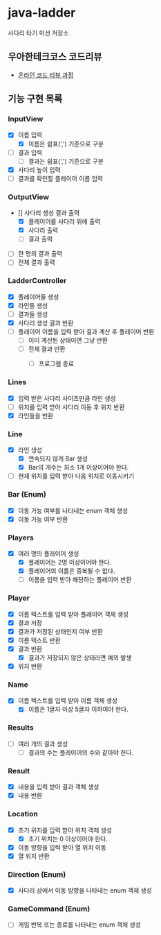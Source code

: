 # java-ladder

사다리 타기 미션 저장소

## 우아한테크코스 코드리뷰

- [온라인 코드 리뷰 과정](https://github.com/woowacourse/woowacourse-docs/blob/master/maincourse/README.md)

## 기능 구현 목록

### InputView
- [x] 이름 입력
  - [x] 이름은 쉼표(',') 기준으로 구분
- [ ] 결과 입력
  - [ ] 결과는 쉼표(',') 기준으로 구분
- [x] 사다리 높이 입력
- [ ] 결과를 확인할 플레이어 이름 입력

### OutputView
- [] 사다리 생성 결과 출력
  - [x] 플레이어를 사다리 위에 출력
  - [x] 사다리 출력
  - [ ] 결과 출력
- [ ] 한 명의 결과 출력
- [ ] 전체 결과 출력

### LadderController
- [x] 플레이어들 생성
- [x] 라인들 생성
- [ ] 결과들 생성
- [x] 사다리 생성 결과 반환
- [ ] 플레이어 이름을 입력 받아 결과 계산 후 플레이어 반환
  - [ ] 이미 계산된 상태이면 그냥 반환
  - [ ] 전체 결과 반환
    - [ ] 프로그램 종료


### Lines
- [x] 입력 받은 사다리 사이즈만큼 라인 생성
- [ ] 위치를 입력 받아 사다리 이동 후 위치 반환
- [x] 라인들을 반환

### Line
- [x] 라인 생성
  - [x] 연속되지 않게 Bar 생성
  - [x] Bar의 개수는 최소 1개 이상이어야 한다.
- [ ] 현재 위치를 입력 받아 다음 위치로 이동시키기

### Bar (Enum)
- [x] 이동 가능 여부를 나타내는 enum 객체 생성
- [x] 이동 가능 여부 반환

### Players
- [x] 여러 명의 플레이어 생성
  - [x] 플레이어는 2명 이상이어야 한다.
  - [x] 플레이어의 이름은 중복될 수 없다.
  - [ ] 이름을 입력 받아 해당하는 플레이어 반환

### Player
- [x] 이름 텍스트를 입력 받아 플레이어 객체 생성
- [x] 결과 저장
- [x] 결과가 저장된 상태인지 여부 반환
- [x] 이름 텍스트 반환
- [x] 결과 반환
  - [x] 결과가 저장되지 않은 상태라면 예외 발생
- [x] 위치 반환

### Name
- [x] 이름 텍스트를 입력 받아 이름 객체 생성
  - [x] 이름은 1글자 이상 5글자 이하여야 한다.

### Results
- [ ] 여러 개의 결과 생성
  - [ ] 결과의 수는 플레이어의 수와 같아야 한다.

### Result
- [x] 내용을 입력 받아 결과 객체 생성
- [x] 내용 반환

### Location
- [x] 초기 위치를 입력 받아 위치 객체 생성
  - [x] 초기 위치는 0 이상이어야 한다.
- [x] 이동 방향을 입력 받아 열 위치 이동
- [x] 열 위치 반환

### Direction (Enum)
- [x] 사다리 상에서 이동 방향을 나타내는 enum 객체 생성

### GameCommand (Enum)
- [ ] 게임 반복 또는 종료를 나타내는 enum 객체 생성

